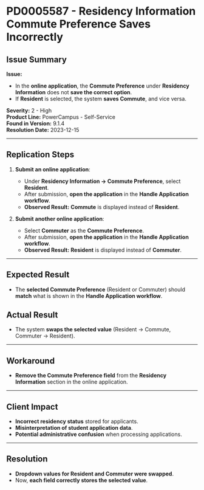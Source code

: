 # PD0005587 - Residency Information Commute Preference Saves Incorrectly

## Issue Summary
**Issue:**  
- In the **online application**, the **Commute Preference** under **Residency Information** does not **save the correct option**.  
- If **Resident** is selected, the system **saves Commute**, and vice versa.

**Severity:** 2 - High  
**Product Line:** PowerCampus - Self-Service  
**Found in Version:** 9.1.4  
**Resolution Date:** 2023-12-15  

---

## Replication Steps
1. **Submit an online application**:
   - Under **Residency Information → Commute Preference**, select **Resident**.
   - After submission, **open the application** in the **Handle Application workflow**.
   - **Observed Result:** **Commute** is displayed instead of **Resident**.

2. **Submit another online application**:
   - Select **Commuter** as the **Commute Preference**.
   - After submission, **open the application** in the **Handle Application workflow**.
   - **Observed Result:** **Resident** is displayed instead of **Commuter**.

---

## Expected Result
- The **selected Commute Preference** (Resident or Commuter) should **match** what is shown in the **Handle Application workflow**.

## Actual Result
- The system **swaps the selected value** (Resident → Commute, Commuter → Resident).

---

## Workaround
- **Remove the Commute Preference field** from the **Residency Information** section in the online application.

---

## Client Impact
- **Incorrect residency status** stored for applicants.
- **Misinterpretation of student application data**.
- **Potential administrative confusion** when processing applications.

---

## Resolution
- **Dropdown values for Resident and Commuter were swapped**.
- Now, **each field correctly stores the selected value**.
